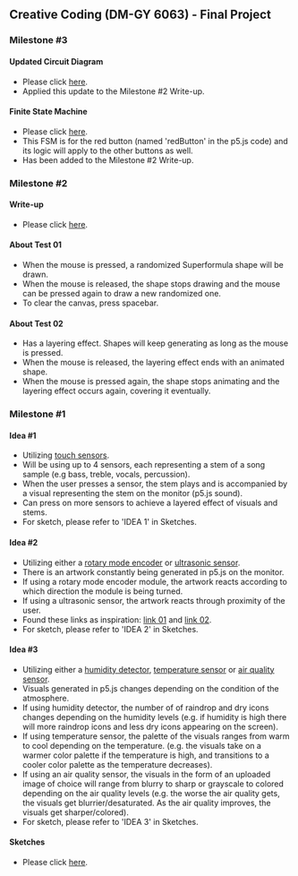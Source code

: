 ## Creative Coding (DM-GY 6063) - Final Project 

### Milestone #3

#### Updated Circuit Diagram
- Please click [here](https://drive.google.com/file/d/1nWtI7il0jHDfFgxtHEY3szEPbMTn_BiJ/view?usp=sharing).
- Applied this update to the Milestone #2 Write-up.

#### Finite State Machine
- Please click [here](https://drive.google.com/file/d/1qslxWGsJ-36B4F_gMpMzcs9AWAo9q5zi/view?usp=sharing).
- This FSM is for the red button (named 'redButton' in the p5.js code) and its logic will apply to the other buttons as well.
- Has been added to the Milestone #2 Write-up.

### Milestone #2

#### Write-up
- Please click [here](https://docs.google.com/document/d/1udwkpx5haJ0bILWwHMvCfNQjeDVwN6pv9wwsej2UPOA/edit?usp=sharing).

#### About Test 01
- When the mouse is pressed, a randomized Superformula shape will be drawn.
- When the mouse is released, the shape stops drawing and the mouse can be pressed again to draw a new randomized one.
- To clear the canvas, press spacebar.

#### About Test 02
- Has a layering effect. Shapes will keep generating as long as the mouse is pressed.
- When the mouse is released, the layering effect ends with an animated shape.
- When the mouse is pressed again, the shape stops animating and the layering effect occurs again, covering it eventually.

### Milestone #1

#### Idea #1
- Utilizing [touch sensors](https://www.amazon.com/gp/product/B0BPG115T1/ref=ewc_pr_img_2?smid=A2F4WL24P91UAV&th=1).
- Will be using up to 4 sensors, each representing a stem of a song sample (e.g bass, treble, vocals, percussion).
- When the user presses a sensor, the stem plays and is accompanied by a visual representing the stem on the monitor (p5.js sound).
- Can press on more sensors to achieve a layered effect of visuals and stems.
- For sketch, please refer to 'IDEA 1' in Sketches.

#### Idea #2
- Utilizing either a [rotary mode encoder](https://www.amazon.com/gp/product/B0C6Q67V97/ref=ewc_pr_img_1?smid=A1YZW40LYQY3L1&psc=1) or [ultrasonic sensor](https://www.amazon.com/gp/product/B0BDFLPZ2R/ref=ewc_pr_img_4?smid=A2F4WL24P91UAV&th=1).
- There is an artwork constantly being generated in p5.js on the monitor.
- If using a rotary mode encoder module, the artwork reacts according to which direction the module is being turned.
- If using a ultrasonic sensor, the artwork reacts through proximity of the user.
- Found these links as inspiration: [link 01](https://www.iaacblog.com/programs/genart-arduino-x-processing/) and [link 02](https://studioexpanse.com/physical-computing/serial-to-p5js).
- For sketch, please refer to 'IDEA 2' in Sketches.

#### Idea #3
- Utilizing either a [humidity detector](https://www.amazon.com/gp/product/B0CF561CRZ/ref=ewc_pr_img_3?smid=A2F4WL24P91UAV&th=1), [temperature sensor](https://www.amazon.com/gp/product/B0BPFYQT8C/ref=ewc_pr_img_1?smid=A2F4WL24P91UAV&th=1) or [air quality sensor](https://www.amazon.com/gp/product/B0B389LQCQ/ref=ewc_pr_img_1?smid=A1GMZO8N77UCMQ&psc=1).
- Visuals generated in p5.js changes depending on the condition of the atmosphere.
- If using humidity detector, the number of of raindrop and dry icons changes depending on the humidity levels (e.g. if humidity is high there will more raindrop icons and less dry icons appearing on the screen).
- If using temperature sensor, the palette of the visuals ranges from warm to cool depending on the temperature. (e.g. the visuals take on a warmer color palette if the temperature is high, and transitions to a cooler color palette as the temperature decreases).
- If using an air quality sensor, the visuals in the form of an uploaded image of choice will range from blurry to sharp or grayscale to colored depending on the air quality levels (e.g. the worse the air quality gets, the visuals get blurrier/desaturated. As the air quality improves, the visuals get sharper/colored).
- For sketch, please refer to 'IDEA 3' in Sketches.

#### Sketches
- Please click [here](https://drive.google.com/file/d/1JJscx6rKFgs3J563x_0qQItb5fbHCSzy/view?usp=sharing).



